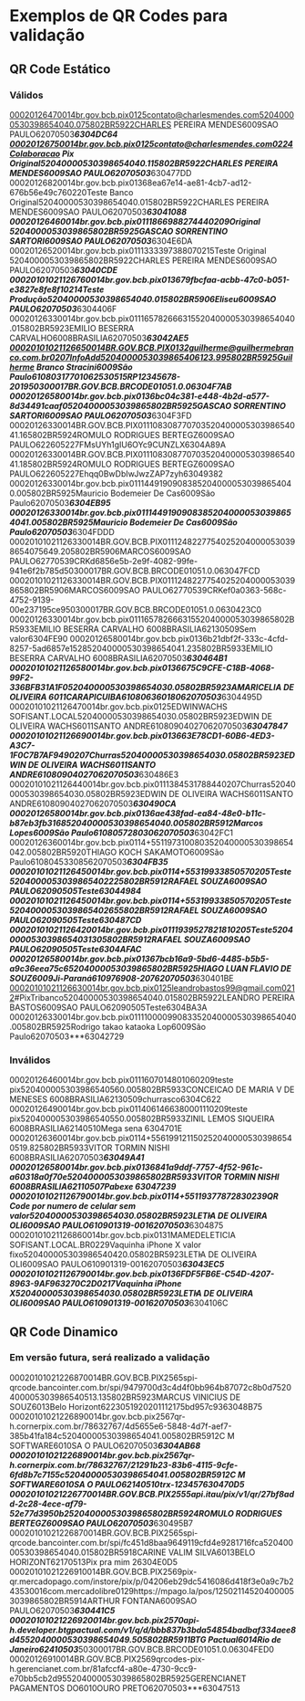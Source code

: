 # Exemplos de QR Codes para validação
## QR Code Estático
### Válidos
00020126470014br.gov.bcb.pix0125contato@charlesmendes.com52040000530398654040.075802BR5922CHARLES PEREIRA MENDES6009SAO PAULO62070503***6304DC64
00020126750014br.gov.bcb.pix0125contato@charlesmendes.com0224Colaboracao Pix Original52040000530398654040.115802BR5922CHARLES PEREIRA MENDES6009SAO PAULO62070503***630477DD
00020126820014br.gov.bcb.pix01368ea67e14-ae81-4cb7-ad12-676b56e49c760220Teste Banco Original52040000530398654040.015802BR5922CHARLES PEREIRA MENDES6009SAO PAULO62070503***63041088
00020126460014br.gov.bcb.pix0111866988274440209Original 5204000053039865802BR5925GASCAO SORRENTINO SARTORI6009SAO PAULO62070503***6304E6DA
00020126520014br.gov.bcb.pix0111333397388070215Teste Original 5204000053039865802BR5922CHARLES PEREIRA MENDES6009SAO PAULO62070503***63040CDE
00020101021126760014br.gov.bcb.pix013679fbcfaa-acbb-47c0-b051-e3827e8fe8f10214Teste Produção52040000530398654040.015802BR5906Eliseu6009SAO PAULO62070503***6304406F
00020126330014br.gov.bcb.pix01116578266631552040000530398654040.015802BR5923EMILIO BESERRA CARVALHO6008BRASILIA62070503***63042AE5
00020101021126650014BR.GOV.BCB.PIX0132guilherme@guilhermebranco.com.br0207InfoAdd5204000053039865406123.995802BR5925Guilherme Branco Stracini6009São Paulo61080317701062530515RP12345678-201950300017BR.GOV.BCB.BRCODE01051.0.06304F7AB
00020126580014br.gov.bcb.pix0136bc04c381-e448-4b2d-a577-8d34491caaf05204000053039865802BR5925GASCAO SORRENTINO SARTORI6009SAO PAULO62070503***6304F3FD
00020126330014BR.GOV.BCB.PIX01110830877070352040000530398654041.165802BR5924ROMULO RODRIGUES BERTEGZ6009SAO PAULO622605227FMsUYh1gIU6OYc9CUNZLX6304A89A
00020126330014BR.GOV.BCB.PIX01110830877070352040000530398654041.185802BR5924ROMULO RODRIGUES BERTEGZ6009SAO PAULO622605227Ehqq0BwDbIwJwzZAP7zyh63049382
00020126330014br.gov.bcb.pix01114491909083852040000530398654040.005802BR5925Mauricio Bodemeier De Cas6009São Paulo62070503***6304EB95
00020126330014br.gov.bcb.pix01114491909083852040000530398654041.005802BR5925Mauricio Bodemeier De Cas6009São Paulo62070503***6304FDDD
00020101021126330014BR.GOV.BCB.PIX01112482277540252040000530398654075649.205802BR5906MARCOS6009SAO PAULO62770539CRKd6856e5b-2e9f-4082-99fe-941e6f2b785d50300017BR.GOV.BCB.BRCODE01051.0.063047FCD
00020101021126330014BR.GOV.BCB.PIX0111248227754025204000053039865802BR5906MARCOS6009SAO PAULO62770539CRKef0a0363-568c-4752-9139-00e237195ce950300017BR.GOV.BCB.BRCODE01051.0.0630423C0
00020126330014br.gov.bcb.pix0111657826663155204000053039865802BR5933EMILIO BESERRA CARVALHO          6008BRASILIA62130509Sem valor6304FE90
00020126580014br.gov.bcb.pix0136b21dbf2f-333c-4cfd-8257-5ad6857e152852040000530398654041.235802BR5933EMILIO BESERRA CARVALHO          6008BRASILIA62070503***630464B1
00020101021126580014br.gov.bcb.pix0136675C9CFE-C18B-4068-99F2-336BFB31A1F052040000530398654030.05802BR5923AMARICELIA DE OLIVEIRA 6011CARAPICUIBA61080636018062070503***6304495D
00020101021126470014br.gov.bcb.pix0125EDWINWACHS SOFISANT.LOCAL52040000530398654030.05802BR5923EDWIN DE OLIVEIRA WACHS6011SANTO ANDRE61080904027062070503***63047847
00020101021126690014br.gov.bcb.pix013663E78CD1-60B6-4ED3-A3C7-1F0C7B7AF9490207Churras52040000530398654030.05802BR5923EDWIN DE OLIVEIRA WACHS6011SANTO ANDRE61080904027062070503***630486E3
00020101021126440014br.gov.bcb.pix0111384531788440207Churras52040000530398654030.05802BR5923EDWIN DE OLIVEIRA WACHS6011SANTO ANDRE61080904027062070503***630490CA
00020126580014br.gov.bcb.pix0136ae438fad-ea84-48e0-b11c-b87eb3fb316852040000530398654040.005802BR5912Marcos Lopes6009São Paulo61080572803062070503***63042FC1
00020126360014br.gov.bcb.pix0114+551197310080352040000530398654042.005802BR5920THIAGO KOCH SAKAMOTO6009São Paulo61080453308562070503***6304FB35
00020101021126450014br.gov.bcb.pix0114+55319933850570205Teste5204000053039865402225802BR5912RAFAEL SOUZA6009SAO PAULO62090505Teste63044984
00020101021126450014br.gov.bcb.pix0114+55319933850570205Teste5204000053039865402655802BR5912RAFAEL SOUZA6009SAO PAULO62090505Teste630487CD
00020101021126420014br.gov.bcb.pix0111939527821810205Teste52040000530398654031305802BR5912RAFAEL SOUZA6009SAO PAULO62090505Teste6304AFAC
00020126580014br.gov.bcb.pix01367bcb16a9-5bd6-4485-b5b5-a9c36eea75c65204000053039865802BR5925HIAGO LUAN FLAVIO DE SOUZ6009Ji-Paraná610976908-20762070503***630401BE
00020101021126630014br.gov.bcb.pix0125leandrobastos99@gmail.com0212#PixTribanco52040000530398654040.015802BR5922LEANDRO PEREIRA BASTOS6009SAO PAULO62090505Teste6304BA3A
00020126330014br.gov.bcb.pix01111000099083352040000530398654040.005802BR5925Rodrigo takao kataoka Lop6009São Paulo62070503***63042729

### Inválidos
00020126460014br.gov.bcb.pix0111607014801060209teste pix520400005303986540560.005802BR5933CONCEICAO DE MARIA V DE MENESES 6008BRASILIA62130509churrasco6304C622
00020126490014br.gov.bcb.pix0114061466380001110209teste pix520400005303986540550.005802BR5933ZINIL LEMOS SIQUEIRA 6008BRASILIA62140510Mega sena 6304701E
00020126360014br.gov.bcb.pix0114+5561991211502520400005303986540519.825802BR5933VITOR TORMIN NISHI 6008BRASILIA62070503***63049A41
00020126580014br.gov.bcb.pix0136841a9ddf-7757-4f52-961c-a60318a0f70e5204000053039865802BR5933VITOR TORMIN NISHI 6008BRASILIA62110507Pabexe 63047239
00020101021126790014br.gov.bcb.pix0114+55119377872830239QR Code por numero de celular sem valor52040000530398654030.05802BR5923LET̓IA DE OLIVEIRA OLI6009SAO PAULO610901319-00162070503***6304875
00020101021126860014br.gov.bcb.pix0131MAMEDELETICIA SOFISANT.LOCAL.BR0229Vaquinha iPhone X  valor fixo520400005303986540420.05802BR5923LET̓IA DE OLIVEIRA OLI6009SAO PAULO610901319-00162070503***63043EC5
00020101021126790014br.gov.bcb.pix0136FDF5FB6E-C54D-4207-8963-9AF963270C2D0217Vaquinha iPhone X52040000530398654030.05802BR5923LET̓IA DE OLIVEIRA OLI6009SAO PAULO610901319-00162070503***6304106C

## QR Code Dinamico
### Em versão futura, será realizado a validação
00020101021226870014BR.GOV.BCB.PIX2565spi-qrcode.bancointer.com.br/spi/9479700d3c4d4f0bb964b87072c8b0d7520400005303986540513.135802BR5923MARCUS VINICIUS DE SOUZ6013Belo Horizont6223051920201112175bd957c9363048B75
00020101021226890014br.gov.bcb.pix2567qr-h.cornerpix.com.br/78632767/4d5655e6-5848-4d7f-aef7-385b41fa184c52040000530398654041.005802BR5912C M SOFTWARE6010SA O PAULO62070503***6304AB68
00020101021226890014br.gov.bcb.pix2567qr-h.cornerpix.com.br/78632767/21291b23-83b6-4115-9cfe-6fd8b7c7155c52040000530398654041.005802BR5912C M SOFTWARE6010SA O PAULO62140510trx-123457630470D5
00020101021226770014BR.GOV.BCB.PIX2555api.itau/pix/v1/qr/27bf8add-2c28-4ece-af79-52e77d3950b25204000053039865802BR5924ROMULO RODRIGUES BERTEGZ6009SAO PAULO62070503***630495B7
00020101021226870014BR.GOV.BCB.PIX2565spi-qrcode.bancointer.com.br/spi/fc451d8baa9649119cfd4e9281716fca52040000530398654040.015802BR5918CARINE VALIM SILVA6013BELO HORIZONT62170513Pix pra mim 26304E0D5
00020101021226910014BR.GOV.BCB.PIX2569pix-qr.mercadopago.com/instore/pix/p/04206eb29dc5416086d418f3e0a9c7b243530016com.mercadolibre0129https://mpago.la/pos/125021145204000053039865802BR5914ARTHUR FONTANA6009SAO PAULO62070503***630441C5
00020101021226920014br.gov.bcb.pix2570api-h.developer.btgpactual.com/v1/q/d/bbb837b3bda54854badbaf334aee8d4552040000530398654049.505802BR5911BTG Pactual6014Rio de Janeiro62410503***50300017BR.GOV.BCB.BRCODE01051.0.06304FED0
00020126910014BR.GOV.BCB.PIX2569qrcodes-pix-h.gerencianet.com.br/81afccf4-a80e-4730-9cc9-e70bb5cb2d955204000053039865802BR5925GERENCIANET PAGAMENTOS DO6010OURO PRETO62070503***63047513
